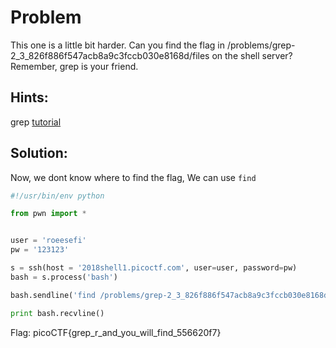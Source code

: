 # Problem
This one is a little bit harder. Can you find the flag in /problems/grep-2_3_826f886f547acb8a9c3fccb030e8168d/files on the shell server? Remember, grep is your friend.

## Hints:
grep [tutorial](https://ryanstutorials.net/linuxtutorial/grep.php)

## Solution:

Now, we dont know where to find the flag, We can use ```find```
```python
#!/usr/bin/env python

from pwn import *


user = 'roeesefi'
pw = '123123'

s = ssh(host = '2018shell1.picoctf.com', user=user, password=pw)
bash = s.process('bash')

bash.sendline('find /problems/grep-2_3_826f886f547acb8a9c3fccb030e8168d/files -type f -exec cat {} \; | grep picoCTF')

print bash.recvline()
```

Flag: picoCTF{grep_r_and_you_will_find_556620f7}
